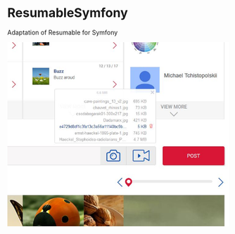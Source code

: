 # ResumableSymfony
Adaptation of Resumable for Symfony

<img src="https://github.com/Dodotree/ResumableSymfony/blob/master/Capture8.JPG?raw=true">
